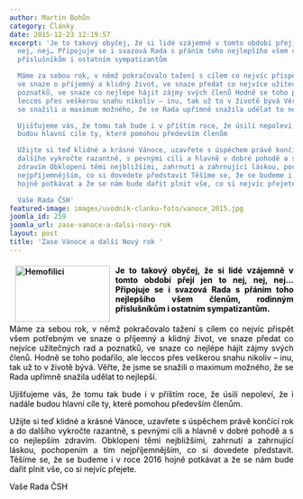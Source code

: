 ```yaml
---
author: Martin Bohůn
category: Články
date: 2015-12-23 12:19:57
excerpt: 'Je to takový obyčej, že si lidé vzájemně v tomto období přejí jen to nej,
  nej, nej… Připojuje se i svazová Rada s přáním toho nejlepšího všem členům, rodinným
  příslušníkům i ostatním sympatizantům

  Máme za sebou rok, v němž pokračovalo tažení s cílem co nejvíc přispět všem potřebným
  ve snaze o příjemný a klidný život, ve snaze předat co nejvíce užitečných rad a
  poznatků, ve snaze co nejlépe hájit zájmy svých členů Hodně se toho podařilo, ale
  leccos přes veškerou snahu nikoliv – inu, tak už to v životě bývá Věřte, že jsme
  se snažili o maximum možného, že se Rada upřímně snažila udělat to nejlepší

  Ujišťujeme vás, že tomu tak bude i v příštím roce, že úsilí nepoleví, že i nadále
  budou hlavní cíle ty, které pomohou především členům

  Užijte si teď klidné a krásné Vánoce, uzavřete s úspěchem právě končící rok a do
  dalšího vykročte razantně, s pevnými cíli a hlavně v dobré pohodě a s co nejlepším
  zdravím Obklopeni těmi nejbližšími, zahrnutí a zahrnující láskou, pochopením a tím
  nejpříjemnějším, co si dovedete představit Těšíme se, že se budeme i v roce 2016
  hojně potkávat a že se nám bude dařit plnit vše, co si nejvíc přejete

  Vaše Rada ČSH'
featured-image: images/uvodnik-clanku-foto/vanoce_2015.jpg
joomla_id: 259
joomla_url: zase-vanoce-a-dalsi-novy-rok
layout: post
title: 'Zase Vánoce a další Nový rok '
---
```


<h4 style="text-align: justify;">
 <img alt="Hemofilici" border="0" height="100" src="{{ site.baseurl }}/images/uvodnik-clanku-foto/vanoce_2015.jpg" style="float: left; margin-left: 10px; margin-right: 10px;" title="PF 2016" width="168"/>
 <span style="color: #000000;">
  Je to takový obyčej, že si lidé vzájemně v tomto období přejí jen to nej, nej, nej… Připojuje se i svazová Rada s přáním toho nejlepšího všem členům, rodinným příslušníkům i ostatním sympatizantům.
 </span>
</h4>
<p style="text-align: justify;">
 <span style="color: #000000;">
  Máme za sebou rok, v němž pokračovalo tažení s cílem co nejvíc přispět všem potřebným ve snaze o příjemný a klidný život, ve snaze předat co nejvíce užitečných rad a poznatků, ve snaze co nejlépe hájit zájmy svých členů. Hodně se toho podařilo, ale leccos přes veškerou snahu nikoliv – inu, tak už to v životě bývá. Věřte, že jsme se snažili o maximum možného, že se Rada upřímně snažila udělat to nejlepší.
 </span>
</p>
<p style="text-align: justify;">
 <span style="color: #000000;">
  Ujišťujeme vás, že tomu tak bude i v příštím roce, že úsilí nepoleví, že i nadále budou hlavní cíle ty, které pomohou především členům.
 </span>
</p>
<p style="text-align: justify;">
 <span style="color: #000000;">
  Užijte si teď klidné a krásné Vánoce, uzavřete s úspěchem právě končící rok a do dalšího vykročte razantně, s pevnými cíli a hlavně v dobré pohodě a s co nejlepším zdravím. Obklopeni těmi nejbližšími, zahrnutí a zahrnující láskou, pochopením a tím nejpříjemnějším, co si dovedete představit. Těšíme se, že se budeme i v roce 2016 hojně potkávat a že se nám bude dařit plnit vše, co si nejvíc přejete.
 </span>
</p>
<p style="text-align: justify;">
 <span style="color: #000000;">
  Vaše Rada ČSH
 </span>
</p>
